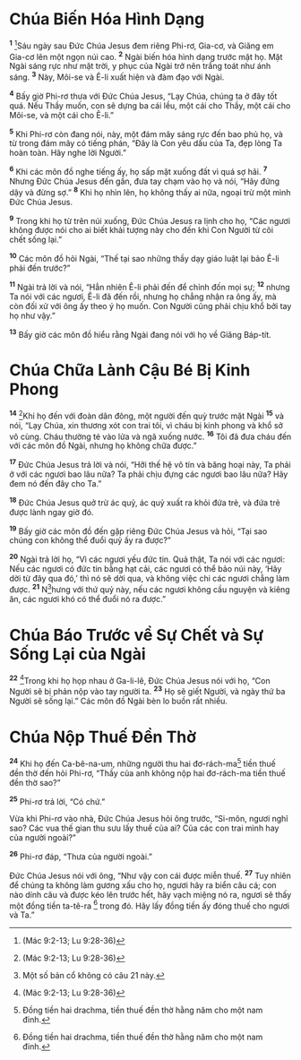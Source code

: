 

# Chúa Biến Hóa Hình Dạng
<sup><b>1</b></sup> [^1*]Sáu ngày sau Đức Chúa Jesus đem riêng Phi-rơ, Gia-cơ, và Giăng em Gia-cơ lên một ngọn núi cao. <sup><b>2</b></sup> Ngài biến hóa hình dạng trước mặt họ. Mặt Ngài sáng rực như mặt trời, y phục của Ngài trở nên trắng toát như ánh sáng. <sup><b>3</b></sup> Này, Môi-se và Ê-li xuất hiện và đàm đạo với Ngài.

<sup><b>4</b></sup> Bấy giờ Phi-rơ thưa với Đức Chúa Jesus, “Lạy Chúa, chúng ta ở đây tốt quá. Nếu Thầy muốn, con sẽ dựng ba cái lều, một cái cho Thầy, một cái cho Môi-se, và một cái cho Ê-li.”

<sup><b>5</b></sup> Khi Phi-rơ còn đang nói, này, một đám mây sáng rực đến bao phủ họ, và từ trong đám mây có tiếng phán, “Đây là Con yêu dấu của Ta, đẹp lòng Ta hoàn toàn. Hãy nghe lời Người.”

<sup><b>6</b></sup> Khi các môn đồ nghe tiếng ấy, họ sấp mặt xuống đất vì quá sợ hãi. <sup><b>7</b></sup> Nhưng Đức Chúa Jesus đến gần, đưa tay chạm vào họ và nói, “Hãy đứng dậy và đừng sợ.” <sup><b>8</b></sup> Khi họ nhìn lên, họ không thấy ai nữa, ngoại trừ một mình Đức Chúa Jesus.

<sup><b>9</b></sup> Trong khi họ từ trên núi xuống, Đức Chúa Jesus ra lịnh cho họ, “Các ngươi không được nói cho ai biết khải tượng này cho đến khi Con Người từ cõi chết sống lại.”

<sup><b>10</b></sup> Các môn đồ hỏi Ngài, “Thế tại sao những thầy dạy giáo luật lại bảo Ê-li phải đến trước?”

<sup><b>11</b></sup> Ngài trả lời và nói, “Hẳn nhiên Ê-li phải đến để chỉnh đốn mọi sự; <sup><b>12</b></sup> nhưng Ta nói với các ngươi, Ê-li đã đến rồi, nhưng họ chẳng nhận ra ông ấy, mà còn đối xử với ông ấy theo ý họ muốn. Con Người cũng phải chịu khổ bởi tay họ như vậy.”

<sup><b>13</b></sup> Bấy giờ các môn đồ hiểu rằng Ngài đang nói với họ về Giăng Báp-tít.

# Chúa Chữa Lành Cậu Bé Bị Kinh Phong
<sup><b>14</b></sup> [^1*]Khi họ đến với đoàn dân đông, một người đến quỳ trước mặt Ngài <sup><b>15</b></sup> và nói, “Lạy Chúa, xin thương xót con trai tôi, vì cháu bị kinh phong và khổ sở vô cùng. Cháu thường té vào lửa và ngã xuống nước. <sup><b>16</b></sup> Tôi đã đưa cháu đến với các môn đồ Ngài, nhưng họ không chữa được.”

<sup><b>17</b></sup> Đức Chúa Jesus trả lời và nói, “Hỡi thế hệ vô tín và băng hoại này, Ta phải ở với các ngươi bao lâu nữa? Ta phải chịu đựng các ngươi bao lâu nữa? Hãy đem nó đến đây cho Ta.”

<sup><b>18</b></sup> Đức Chúa Jesus quở trừ ác quỷ, ác quỷ xuất ra khỏi đứa trẻ, và đứa trẻ được lành ngay giờ đó.

<sup><b>19</b></sup> Bấy giờ các môn đồ đến gặp riêng Đức Chúa Jesus và hỏi, “Tại sao chúng con không thể đuổi quỷ ấy ra được?”

<sup><b>20</b></sup> Ngài trả lời họ, “Vì các ngươi yếu đức tin. Quả thật, Ta nói với các ngươi: Nếu các ngươi có đức tin bằng hạt cải, các ngươi có thể bảo núi này, ‘Hãy dời từ đây qua đó,’ thì nó sẽ dời qua, và không việc chi các ngươi chẳng làm được. <sup><b>21</b></sup> N[^3]hưng với thứ quỷ này, nếu các ngươi không cầu nguyện và kiêng ăn, các ngươi khó có thể đuổi nó ra được.”

# Chúa Báo Trước về Sự Chết và Sự Sống Lại của Ngài
<sup><b>22</b></sup> [^1*]Trong khi họ họp nhau ở Ga-li-lê, Đức Chúa Jesus nói với họ, “Con Người sẽ bị phản nộp vào tay người ta. <sup><b>23</b></sup> Họ sẽ giết Người, và ngày thứ ba Người sẽ sống lại.” Các môn đồ Ngài bèn lo buồn rất nhiều.

# Chúa Nộp Thuế Đền Thờ
<sup><b>24</b></sup> Khi họ đến Ca-bê-na-um, những người thu hai đơ-rách-ma[^1] tiền thuế đền thờ đến hỏi Phi-rơ, “Thầy của anh không nộp hai đơ-rách-ma tiền thuế đền thờ sao?”

<sup><b>25</b></sup> Phi-rơ trả lời, “Có chứ.”

Vừa khi Phi-rơ vào nhà, Đức Chúa Jesus hỏi ông trước, “Si-môn, ngươi nghĩ sao? Các vua thế gian thu sưu lấy thuế của ai? Của các con trai mình hay của người ngoài?”

<sup><b>26</b></sup> Phi-rơ đáp, “Thưa của người ngoài.”

Đức Chúa Jesus nói với ông, “Như vậy con cái được miễn thuế. <sup><b>27</b></sup> Tuy nhiên để chúng ta không làm gương xấu cho họ, ngươi hãy ra biển câu cá; con nào dính câu và được kéo lên trước hết, hãy vạch miệng nó ra, ngươi sẽ thấy một đồng tiền ta-tê-ra  [^1]  trong đó. Hãy lấy đồng tiền ấy đóng thuế cho ngươi và Ta.”

[^1]: Đồng tiền hai drachma, tiền thuế đền thờ hằng năm cho một nam đinh.
[^1]: Statera, đồng tiền trị giá bốn drachma, tức bằng tiền thuế đền thờ một năm cho hai người.
[^3]: Một số bản cổ không có câu 21 này.
[^1*]: (Mác 9:2-13; Lu 9:28-36)
[^1*]: (Mác 9:14-29; Lu 9:37-43)
[^1*]: (Mác 9:30-32; Lu 9:43-45)
